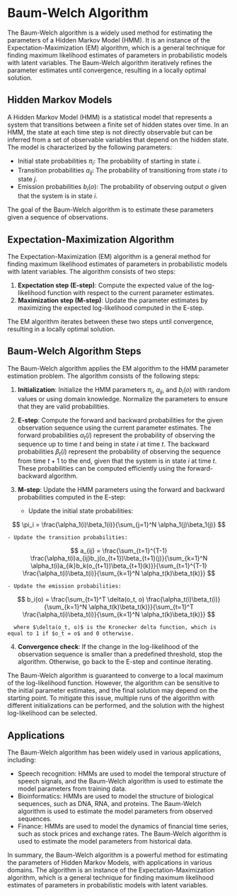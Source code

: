 # Baum-Welch Algorithm

The Baum-Welch algorithm is a widely used method for estimating the parameters of a Hidden Markov Model (HMM). It is an instance of the Expectation-Maximization (EM) algorithm, which is a general technique for finding maximum likelihood estimates of parameters in probabilistic models with latent variables. The Baum-Welch algorithm iteratively refines the parameter estimates until convergence, resulting in a locally optimal solution.

## Hidden Markov Models

A Hidden Markov Model (HMM) is a statistical model that represents a system that transitions between a finite set of hidden states over time. In an HMM, the state at each time step is not directly observable but can be inferred from a set of observable variables that depend on the hidden state. The model is characterized by the following parameters:

- Initial state probabilities $\pi_i$: The probability of starting in state $i$.
- Transition probabilities $a_{ij}$: The probability of transitioning from state $i$ to state $j$.
- Emission probabilities $b_{i}(o)$: The probability of observing output $o$ given that the system is in state $i$.

The goal of the Baum-Welch algorithm is to estimate these parameters given a sequence of observations.

## Expectation-Maximization Algorithm

The Expectation-Maximization (EM) algorithm is a general method for finding maximum likelihood estimates of parameters in probabilistic models with latent variables. The algorithm consists of two steps:

1. **Expectation step (E-step)**: Compute the expected value of the log-likelihood function with respect to the current parameter estimates.
2. **Maximization step (M-step)**: Update the parameter estimates by maximizing the expected log-likelihood computed in the E-step.

The EM algorithm iterates between these two steps until convergence, resulting in a locally optimal solution.

## Baum-Welch Algorithm Steps

The Baum-Welch algorithm applies the EM algorithm to the HMM parameter estimation problem. The algorithm consists of the following steps:

1. **Initialization**: Initialize the HMM parameters $\pi_i$, $a_{ij}$, and $b_{i}(o)$ with random values or using domain knowledge. Normalize the parameters to ensure that they are valid probabilities.

2. **E-step**: Compute the forward and backward probabilities for the given observation sequence using the current parameter estimates. The forward probabilities $\alpha_t(i)$ represent the probability of observing the sequence up to time $t$ and being in state $i$ at time $t$. The backward probabilities $\beta_t(i)$ represent the probability of observing the sequence from time $t+1$ to the end, given that the system is in state $i$ at time $t$. These probabilities can be computed efficiently using the forward-backward algorithm.

3. **M-step**: Update the HMM parameters using the forward and backward probabilities computed in the E-step:

    - Update the initial state probabilities:
      
$$
\pi_i = \frac{\alpha_1(i)\beta_1(i)}{\sum_{j=1}^N \alpha_1(j)\beta_1(j)}
$$


    - Update the transition probabilities:
      
$$
a_{ij} = \frac{\sum_{t=1}^{T-1} \frac{\alpha_t(i)a_{ij}b_j(o_{t+1})\beta_{t+1}(j)}{\sum_{k=1}^N \alpha_t(i)a_{ik}b_k(o_{t+1})\beta_{t+1}(k)}}{\sum_{t=1}^{T-1} \frac{\alpha_t(i)\beta_t(i)}{\sum_{k=1}^N \alpha_t(k)\beta_t(k)}}
$$


    - Update the emission probabilities:
      
$$
b_i(o) = \frac{\sum_{t=1}^T \delta(o_t, o) \frac{\alpha_t(i)\beta_t(i)}{\sum_{k=1}^N \alpha_t(k)\beta_t(k)}}{\sum_{t=1}^T \frac{\alpha_t(i)\beta_t(i)}{\sum_{k=1}^N \alpha_t(k)\beta_t(k)}}
$$

      where $\delta(o_t, o)$ is the Kronecker delta function, which is equal to 1 if $o_t = o$ and 0 otherwise.

4. **Convergence check**: If the change in the log-likelihood of the observation sequence is smaller than a predefined threshold, stop the algorithm. Otherwise, go back to the E-step and continue iterating.

The Baum-Welch algorithm is guaranteed to converge to a local maximum of the log-likelihood function. However, the algorithm can be sensitive to the initial parameter estimates, and the final solution may depend on the starting point. To mitigate this issue, multiple runs of the algorithm with different initializations can be performed, and the solution with the highest log-likelihood can be selected.

## Applications

The Baum-Welch algorithm has been widely used in various applications, including:

- Speech recognition: HMMs are used to model the temporal structure of speech signals, and the Baum-Welch algorithm is used to estimate the model parameters from training data.
- Bioinformatics: HMMs are used to model the structure of biological sequences, such as DNA, RNA, and proteins. The Baum-Welch algorithm is used to estimate the model parameters from observed sequences.
- Finance: HMMs are used to model the dynamics of financial time series, such as stock prices and exchange rates. The Baum-Welch algorithm is used to estimate the model parameters from historical data.

In summary, the Baum-Welch algorithm is a powerful method for estimating the parameters of Hidden Markov Models, with applications in various domains. The algorithm is an instance of the Expectation-Maximization algorithm, which is a general technique for finding maximum likelihood estimates of parameters in probabilistic models with latent variables.
